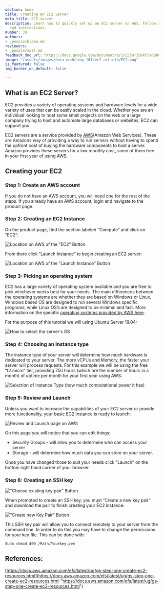 ```yaml
---
section: book
title: Creating an EC2 Server
meta_title: EC2-server
description: Learn how to quickly set up an EC2 server on AWS. Follow along with screenshots
  and instructions.
number: 30
authors:
- _people/blake.md
reviewers:
- _people/matt.md
feedback_doc_url: https://docs.google.com/document/d/1rZJjWr3QnktTxRBUCdS6FIEoh9f8HBaTiUS9ybJtlFk/edit?usp=sharing
image: "/assets/images/data-modeling-101/ec2_article/EC2.png"
is_featured: false
img_border_on_default: false

---
```

## What is an EC2 Server?

EC2 provides a variety of operating systems and hardware levels for a wide variety of uses that can be easily scaled in the cloud. Whether you are an individual looking to host some small projects on the web or a large company trying to host and automate large databases or websites, EC2 can support you.

EC2 servers are a service provided by [AWS](https://aws.amazon.com/)(Amazon Web Services). These are Amazons way of providing a way to run servers without having to spend the upfront cost of buying the hardware components to host a server. Amazon provides these servers for a low monthly cost, some of them free in your first year of using AWS.

## Creating your EC2

### Step 1: Create an AWS account

If you do not have an AWS account, you will need one for the rest of the steps. If you already have an AWS account, login and navigate to the product page.

### Step 2: Creating an EC2 Instance

On the product page, find the section labeled “Compute” and click on “EC2”:

![Location on AWS of the "EC2" Button](/assets/images/data-modeling-101/ec2_article/EC2.png)

From there click “Launch Instance” to begin creating an EC2 server:

![Location on AWS of the "Launch Instance" Button](/assets/images/data-modeling-101/ec2_article/launchInstance.png)

### Step 3: Picking an operating system

EC2 has a large variety of operating system available and you are free to pick whichever works best for your needs. The main differences between the operating systems are whether they are based on Windows or Linux. Windows based OS are designed to run several Windows specific programs, while Linux OS’s are designed to be minimal and fast. More information on the specific [operating systems provided by AWS here](https://aws.amazon.com/marketplace/b/2649367011).

For the purpose of this tutorial we will using Ubuntu Server 18.04:

![How to select the server's OS](/assets/images/data-modeling-101/ec2_article/ubuntu.png)

### Step 4: Choosing an instance type

The instance type of your server will determine how much hardware is dedicated to your server. The more vCPUs and Memory, the faster your server will process requests. For this example we will be using the free “t2.micro” tier, providing 750 hours (which are the number of hours in a month) of uptime per month for your first year using AWS:

![Selection of Instance Type (how much computational power it has)](/assets/images/data-modeling-101/ec2_article/microInstance.png)

### Step 5: Review and Launch

Unless you want to increase the capabilities of your EC2 server or provide more functionality, your basic EC2 instance is ready to launch:

![Review and Launch page on AWS](/assets/images/data-modeling-101/ec2_article/reviewInstance.png)

On this page you will notice that you can edit things:

* Security Groups - will allow you to determine who can access your server
* Storage - will determine how much data you can store on your server.

Once you have changed those to suit your needs click “Launch” on the bottom right hand corner of your browser.

### Step 6: Creating an SSH key

!["Choose existing key pair" Button](/assets/images/data-modeling-101/ec2_article/existingPair.png)

When prompted to create an SSH key, you must “Create a new key pair” and download the pair to finish creating your EC2 instance:

!["Create new Key Pair" Button](/assets/images/data-modeling-101/ec2_article/newPair.png)

This SSH key pair will allow you to connect remotely to your server from the command line. In order to do this you may have to change the permissions for your key file. This can be done with:

`Sudo chmod 400 /Path/Yourkey.pem`

<!---
Potential uses:
(article on running jupyter on EC2)
(any other articles using EC2)
\-->

## References:

[https://docs.aws.amazon.com/efs/latest/ug/gs-step-one-create-ec2-resources.html](https://docs.aws.amazon.com/efs/latest/ug/gs-step-one-create-ec2-resources.html "https://docs.aws.amazon.com/efs/latest/ug/gs-step-one-create-ec2-resources.html")
